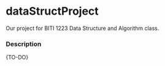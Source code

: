 # dataStructProject
Our project for BITI 1223 Data Structure and Algorithm class.

### Description 
{TO-DO}
